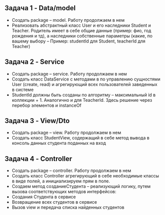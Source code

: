 ## Задача 1 - Data/model

- Создать package – model. Работу продолжаем в нем
- Реализовать абстрактный класс User и его наследники Student и Teacher.
  Родитель имеет в себе общие данные (пример: фио, год рождения и тд), а
  наследники собственные параметры (какие, по вашему выбору – Пример:
  studentId для Student, teacherId для Teacher)

## Задача 2 - Service

- Создать package – service. Работу продолжаем в нем
- Создать класс DataService с методами в по управлению сущностями User
  (create, read) и агрегирующий всех пользователей заведенных в системе
- StudentId должны быть созданы по алгоритму – максимальный id в
  коллекции + 1. Аналогично и для TeacherId. Здесь решение через перебор
  элементов и instanceOf

## Задача 3 - View/Dto

- Создать package – view. Работу продолжаем в нем
- Создать класс StudentView, содержащий в себе метод вывода в консоль
  данных студента поданных на вход

## Задача 4 - Controller

- Создать package – controller. Работу продолжаем в нем
- Создать класс Controller агрегирующий в себе необходимые классы в виде
  полей, а инициализируем прям в поле.
- Создаем метод созданиеСтудента – реализующий логику, путем вызова
  соответствующих методов интерфейсов:
- Создания Студента в сервисе
- Возвращение всех студентов в сервисе
- Вызов view и передача списка найденных студентов
